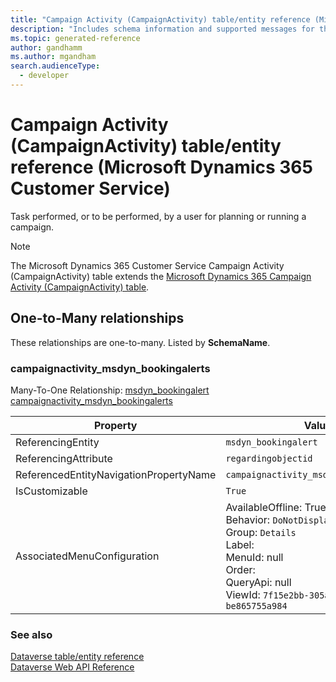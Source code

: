 ```yaml
---
title: "Campaign Activity (CampaignActivity) table/entity reference (Microsoft Dynamics 365 Customer Service)"
description: "Includes schema information and supported messages for the Campaign Activity (CampaignActivity) table/entity with Microsoft Dynamics 365 Customer Service."
ms.topic: generated-reference
author: gandhamm
ms.author: mgandham
search.audienceType: 
  - developer
---
```


# Campaign Activity (CampaignActivity) table/entity reference (Microsoft Dynamics 365 Customer Service)

Task performed, or to be performed, by a user for planning or running a campaign.

> [!NOTE]
> The Microsoft Dynamics 365 Customer Service Campaign Activity (CampaignActivity) table extends the [Microsoft Dynamics 365 Campaign Activity (CampaignActivity) table](/dynamics365/developer/reference/entities/campaignactivity).




## One-to-Many relationships

These relationships are one-to-many. Listed by **SchemaName**.

### <a name="BKMK_campaignactivity_msdyn_bookingalerts"></a> campaignactivity_msdyn_bookingalerts

Many-To-One Relationship: [msdyn_bookingalert campaignactivity_msdyn_bookingalerts](msdyn_bookingalert.md#BKMK_campaignactivity_msdyn_bookingalerts)

|Property|Value|
|---|---|
|ReferencingEntity|`msdyn_bookingalert`|
|ReferencingAttribute|`regardingobjectid`|
|ReferencedEntityNavigationPropertyName|`campaignactivity_msdyn_bookingalerts`|
|IsCustomizable|`True`|
|AssociatedMenuConfiguration|AvailableOffline: True<br />Behavior: `DoNotDisplay`<br />Group: `Details`<br />Label: <br />MenuId: null<br />Order: <br />QueryApi: null<br />ViewId: `7f15e2bb-305a-468f-9af7-be865755a984`|



### See also

[Dataverse table/entity reference](/power-apps/developer/data-platform/reference/about-entity-reference)  
[Dataverse Web API Reference](/power-apps/developer/data-platform/webapi/reference/about)   


